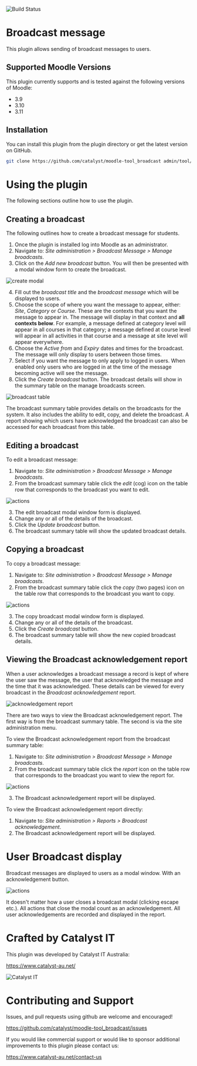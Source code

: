 ![Build Status](https://github.com/catalyst/moodle-tool_broadcast/actions/workflows/moodle-ci.yml/badge.svg?branch=master)

# Broadcast message #

This plugin allows sending of broadcast messages to users.

## Supported Moodle Versions

This plugin currently supports and is tested against the following versions of Moodle:

* 3.9
* 3.10
* 3.11

## Installation

You can install this plugin from the plugin directory or get the latest version
on GitHub.

```bash
git clone https://github.com/catalyst/moodle-tool_broadcast admin/tool/broadcast
```

# Using the plugin

The following sections outline how to use the plugin.

## Creating a broadcast

The following outlines how to create a broadcast message for students.

1. Once the plugin is installed log into Moodle as an administrator.
2. Navigate to: *Site administration > Broadcast Message > Manage broadcasts*.
3. Click on the *Add new broadcast* button. You will then be presented with a modal window form to create the broadcast.

![create modal](/pix/create_modal.png?raw=true)

4. Fill out the *broadcast title* and the *broadcast message* which will be displayed to users.
5. Choose the scope of where you want the message to appear, either: *Site*, *Category* or *Course*. These are the contexts that you want the message to appear in. The message will display in that context and **all contexts below**. For example, a message defined at category level will appear in all courses in that category; a message defined at course level will appear in all activities in that course and a message at site level will appear everywhere.
6. Choose the *Active from* and *Expiry* dates and times for the broadcast. The message will only display to users between those times.
7. Select if you want the message to only apply to logged in users. When enabled only users who are logged in at the time of the message becoming active will see the message.
8. Click the *Create broadcast* button. The broadcast details will show in the summary table on the manage broadcasts screen.

![broadcast table](/pix/broadcast_table.png?raw=true)

The broadcast summary table provides details on the broadcasts for the system. It also includes the ability to edit, copy, and delete the broadcast. A report showing which users have acknowledged the broadcast can also be accessed for each broadcast from this table.

## Editing a broadcast

To edit a broadcast message:

1. Navigate to: *Site administration > Broadcast Message > Manage broadcasts*.
2. From the broadcast summary table click the *edit* (cog) icon on the table row that corresponds to the broadcast you want to edit.

![actions](/pix/actions.png?raw=true)

3. The edit broadcast modal window form is displayed.
4. Change any or all of the details of the broadcast.
5. Click the *Update broadcast* button.
6. The broadcast summary table will show the updated broadcast details.

## Copying a broadcast

To copy a broadcast message:

1. Navigate to: *Site administration > Broadcast Message > Manage broadcasts*.
2. From the broadcast summary table click the *copy* (two pages) icon on the table row that corresponds to the broadcast you want to copy.

![actions](/pix/actions.png?raw=true)

3. The copy broadcast modal window form is displayed.
4. Change any or all of the details of the broadcast.
5. Click the *Create broadcast* button.
6. The broadcast summary table will show the new copied broadcast details.

## Viewing the Broadcast acknowledgement report

When a user acknowledges a broadcast message a record is kept of where the user saw the message, the user that acknowledged the message and the time that it was acknowledged. These details can be viewed for every broadcast in the *Broadcast acknowledgement* report.

![acknowledgement report](/pix/ack_report.png?raw=true)

There are two ways to view the Broadcast acknowledgement report. The first way is from the broadcast summary table. The second is via the site administration menu.

To view the Broadcast acknowledgement report from the broadcast summary table:

1. Navigate to: *Site administration > Broadcast Message > Manage broadcasts*.
2. From the broadcast summary table click the *report* icon on the table row that corresponds to the broadcast you want to view the report for.

![actions](/pix/actions.png?raw=true)

3. The Broadcast acknowledgement report will be displayed.

To view the Broadcast acknowledgement report directly:

1. Navigate to: *Site administration > Reports > Broadcast acknowledgement*.
2. The Broadcast acknowledgement report will be displayed.

# User Broadcast display

Broadcast messages are displayed to users as a modal window. With an acknowledgement button.

![actions](/pix/broadcast_modal.png?raw=true)

It doesn't matter how a user closes a broadcast modal (clicking escape etc.). All actions that close the modal count as an acknowledgement. All user acknowledgements are recorded and displayed in the report.

# Crafted by Catalyst IT

This plugin was developed by Catalyst IT Australia:

https://www.catalyst-au.net/

![Catalyst IT](/pix/catalyst-logo.png?raw=true)

# Contributing and Support

Issues, and pull requests using github are welcome and encouraged! 

https://github.com/catalyst/moodle-tool_broadcast/issues

If you would like commercial support or would like to sponsor additional improvements
to this plugin please contact us:

https://www.catalyst-au.net/contact-us